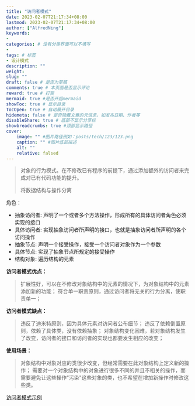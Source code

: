```yaml
---
title: "访问者模式"
date: 2023-02-07T21:17:34+08:00
lastmod: 2023-02-07T21:17:34+08:00
author: ["AlfredNing"]
keywords: 
- 
categories: # 没有分类界面可以不填写
- 
tags: # 标签
- 设计模式
description: ""
weight:
slug: ""
draft: false # 是否为草稿
comments: true # 本页面是否显示评论
reward: true # 打赏
mermaid: true #是否开启mermaid
showToc: true # 显示目录
TocOpen: true # 自动展开目录
hidemeta: false # 是否隐藏文章的元信息，如发布日期、作者等
disableShare: true # 底部不显示分享栏
showbreadcrumbs: true #顶部显示路径
cover:
    image: "" #图片路径例如：posts/tech/123/123.png
    caption: "" #图片底部描述
    alt: ""
    relative: falsed
---
```


> 对象的行为模式。在不修改已有程序的前提下，通过添加额外的访问者来完成对已有代码功能的提升。
>
> 将数据结构与操作分离

角色：

- 抽象访问者: 声明了一个或者多个方法操作，形成所有的具体访问者角色必须实现的接口
- 具体访问者: 实现抽象访问者所声明的接口，也就是抽象访问者所声明的各个访问操作
- 抽象节点: 声明一个接受操作，接受一个访问者对象作为一个参数
- 具体节点: 实现了抽象节点所规定的接受操作
- 结构对象: 遍历结构的元素

**访问者模式优点：**

> 扩展性好，可以在不修改对象结构中的元素的情况下，为对象结构中的元素添加新的功能；
> 符合单一职责原则，通过访问者将无关的行为分离，使职责单一；

**访问者模式缺点：**

> 违反了迪米特原则，因为具体元素对访问者公布细节；
> 违反了依赖倒置原则，依赖了具体类，没有依赖抽象；
> 对象结构变化困难，若对象结构发生了改变，访问者的接口和访问者的实现也都要发生相应的改变；

**使用场景：**

> 对象结构中对象对应的类很少改变，但经常需要在此对象结构上定义新的操作；
> 需要对一个对象结构中的对象进行很多不同的并且不相关的操作，而需要避免让这些操作"污染"这些对象的类，也不希望在增加新操作时修改这些类。

[访问者模式示例](https://github.com/AlfredNing/nq-coding/tree/main/design_pattern/src/visitor)
